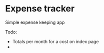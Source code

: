 # Expense tracker

Simple expense keeping app

Todo:

- Totals per month for a cost on index page
-

